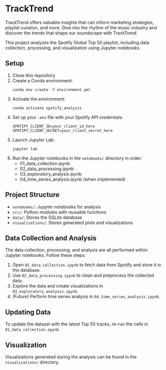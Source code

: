 # TrackTrend
TrackTrend offers valuable insights that can inform marketing strategies, playlist curation, and more. Dive into the rhythm of the music industry and discover the trends that shape our soundscape with TrackTrend.

This project analyzes the Spotify Global Top 50 playlist, including data collection, processing, and visualization using Jupyter notebooks.

## Setup

1. Clone this repository
2. Create a Conda environment:
   ```
   conda env create -f environment.yml
   ```
3. Activate the environment:
   ```
   conda activate spotify_analysis
   ```
4. Set up your `.env` file with your Spotify API credentials:
   ```
   SPOTIPY_CLIENT_ID=your_client_id_here
   SPOTIPY_CLIENT_SECRET=your_client_secret_here
   ```
5. Launch Jupyter Lab:
   ```
   jupyter lab
   ```
6. Run the Jupyter notebooks in the `notebooks/` directory in order:
   - 01_data_collection.ipynb
   - 02_data_processing.ipynb
   - 03_exploratory_analysis.ipynb
   - 04_time_series_analysis.ipynb (when implemented)

## Project Structure

- `notebooks/`: Jupyter notebooks for analysis
- `src/`: Python modules with reusable functions
- `data/`: Stores the SQLite database
- `visualizations/`: Stores generated plots and visualizations

## Data Collection and Analysis

The data collection, processing, and analysis are all performed within Jupyter notebooks. Follow these steps:

1. Open `01_data_collection.ipynb` to fetch data from Spotify and store it in the database.
2. Use `02_data_processing.ipynb` to clean and preprocess the collected data.
3. Explore the data and create visualizations in `03_exploratory_analysis.ipynb`.
4. (Future) Perform time series analysis in `04_time_series_analysis.ipynb`.

## Updating Data

To update the dataset with the latest Top 50 tracks, re-run the cells in `01_data_collection.ipynb`.

## Visualization

Visualizations generated during the analysis can be found in the `visualizations/` directory.

